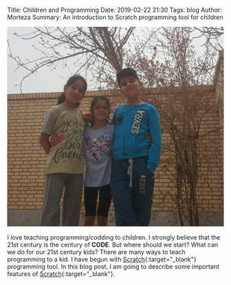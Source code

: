 Title: Children and Programming 
Date: 2019-02-22 21:30
Tags: blog
Author: Morteza
Summary: An introduction to Scratch programming tool for children


![](../aimg/children-and-programming.jpg)

I love teaching programming/codding to children. I strongly believe that the 21st century is the century of **CODE**. But where should we start? What can we do for our 21st century kids?
There are many ways to teach programming to a kid. I have begun with [Scratch](https://scratch.mit.edu){:target="_blank"} programming tool. In this blog post, I am going to describe some important features of [Scratch](https://scratch.mit.edu){:target="_blank"}.
